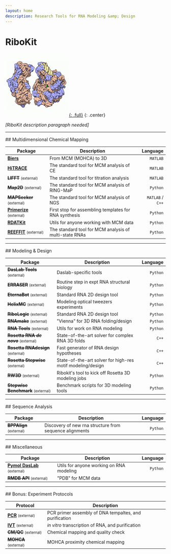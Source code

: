```yaml
---
layout: home
description: Research Tools for RNA Modeling &amp; Design
---
```


# RiboKit

[![RiboKit Logo](/assets/ribokit.gif "RiboKit Logo"){: .full}](/assets/ribokit.gif)
{: .center}

_[RiboKit description paragraph needed]_

<hr/>
## Multidimensional Chemical Mapping

| Package | Description | Language |
| --- | --- | ---: |
| [**Biers**](/biers) | From MCM (MOHCA) to 3D | `MATLAB` |
| [**HiTRACE**](/hitrace) | The standard tool for MCM analysis of CE | `MATLAB` |
| ~~**LIFFT**~~ <small>(external)<small> | The standard tool for titration analysis | `MATLAB` |
| ~~**Map2D**~~ <small>(external)<small> | The standard tool for MCM analysis of RING-MaP | `Python` |
| ~~**MAPSeeker**~~ <small>(external)<small> | The standard tool for MCM analysis of NGS | `MATLAB` / `C++` |
| [**Primerize**](https://primerize.stanford.edu/docs/) <small>(external)<small> | First stop for assembling templates for RNA synthesis | `Python` |
| [**RDATKit**](/rdatkit) | Utils for anyone working with MCM data | `Python` |
| [**REEFFIT**](https://reeffit.readthedocs.org/) <small>(external)<small> | The standard tool for MCM analysis of multi-state RNAs | `Python` |

<hr/>
## Modeling &amp; Design

| Package | Description | Language |
| --- | --- | ---: |
| ~~**DasLab Tools**~~ <small>(external)<small> | Daslab-specific tools | `Python` |
| ~~**ERRASER**~~ <small>(external)<small> | Routine step in expt RNA structural biology | `Python` |
| ~~**EternaBot**~~ <small>(external)<small> | Standard RNA 2D design tool | `Python` |
| ~~**HelixMC**~~ <small>(external)<small> | Modeling optical tweezers experiments | `Python` |
| ~~**RiboLogic**~~ <small>(external)<small> | Standard RNA 2D design tool | `Python` |
| ~~**RNAmake**~~ <small>(external)<small> | "Vienna" for 3D RNA folding/design | `Python` |
| ~~**RNA Tools**~~ <small>(external)<small> | Utils for work on RNA modeling | `Python` |
| ~~**Rosetta RNA _de novo_**~~ <small>(external)<small> | State-of-the-art solver for complex RNA 3D folds | `C++` |
| ~~**Rosetta RNAdesign**~~ <small>(external)<small> | Fast generator of RNA design hypotheses | `C++` |
| ~~**Rosetta Stepwise**~~ <small>(external)<small> | State-of-the-art solver for high-res motif modeling/design | `C++` |
| ~~**RW3D**~~ <small>(external)<small> | Ribokit's tool to kick off Rosetta 3D modeling jobs | `Python` |
| ~~**Stepwise Benchmark**~~ <small>(external)<small> | Benchmark scripts for 3D modeling tools | `Python` |

<hr/>
## Sequence Analysis

| Package | Description | Language |
| --- | --- | ---: |
| ~~**BPPAlign**~~ <small>(external)<small> | Discovery of new rna structure from sequence alignments | `Python` |

<hr/>
## Miscellaneous

| Package | Description | Language |
| --- | --- | ---: |
| [**Pymol DasLab**](https://docs.google.com/document/d/1uWeEEGPjAceaw07ESf9bec-FrxW4Bx6jGaBqoHbSXuo/edit) <small>(external)<small> | Utils for anyone working on RNA modeling | `Python` |
| ~~**RMDB API**~~ <small>(external)<small> | "PDB" for MCM data | |

<hr/>
## Bonus: Experiment Protocols

| Protocol | Description |
| --- | --- |
| [**PCR**](https://primerize.stanford.edu/protocol/#PCR) <small>(external)<small> | PCR primer assembly of DNA tempaltes, and purification |
| [**IVT**](https://primerize.stanford.edu/protocol/#IVT) <small>(external)<small> | _in vitro_ transcription of RNA, and purification |
| ~~**CM/QC**~~ <small>(external)<small> | Chemical mapping and quality check |
| ~~**MOHCA**~~ <small>(external)<small> | MOHCA proximity chemical mapping |

